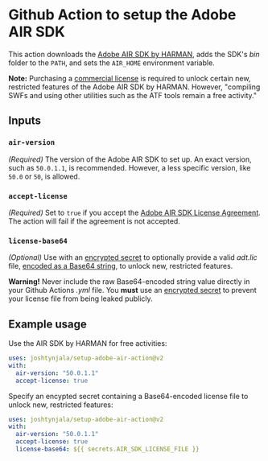 # Github Action to setup the Adobe AIR SDK

This action downloads the [Adobe AIR SDK by HARMAN](https://airsdk.harman.com/), adds the SDK's _bin_ folder to the `PATH`, and sets the `AIR_HOME` environment variable.

**Note:** Purchasing a [commercial license](https://airsdk.harman.com/pricing) is required to unlock certain new, restricted features of the Adobe AIR SDK by HARMAN. However, "compiling SWFs and using other utilities such as the ATF tools remain a free activity."

## Inputs

### `air-version`

_(Required)_ The version of the Adobe AIR SDK to set up. An exact version, such as `50.0.1.1`, is recommended. However, a less specific version, like `50.0` or `50`, is allowed.

### `accept-license`

_(Required)_ Set to `true` if you accept the [Adobe AIR SDK License Agreement](https://airsdk.harman.com/assets/pdfs/HARMAN%20AIR%20SDK%20License%20Agreement.pdf). The action will fail if the agreement is not accepted.

### `license-base64`

_(Optional)_ Use with an [encrypted secret](https://docs.github.com/en/actions/security-guides/encrypted-secrets) to optionally provide a valid _adt.lic_ file, [encoded as a Base64 string](https://docs.github.com/en/actions/security-guides/encrypted-secrets#storing-base64-binary-blobs-as-secrets), to unlock new, restricted features.

**Warning!** Never include the raw Base64-encoded string value directly in your Github Actions _.yml_ file. You **must** use an [encrypted secret](https://docs.github.com/en/actions/security-guides/encrypted-secrets) to prevent your license file from being leaked publicly.

## Example usage

Use the AIR SDK by HARMAN for free activities:

```yml
uses: joshtynjala/setup-adobe-air-action@v2
with:
  air-version: "50.0.1.1"
  accept-license: true
```

Specify an encypted secret containing a Base64-encoded license file to unlock new, restricted features:

```yml
uses: joshtynjala/setup-adobe-air-action@v2
with:
  air-version: "50.0.1.1"
  accept-license: true
  license-base64: ${{ secrets.AIR_SDK_LICENSE_FILE }}
```


